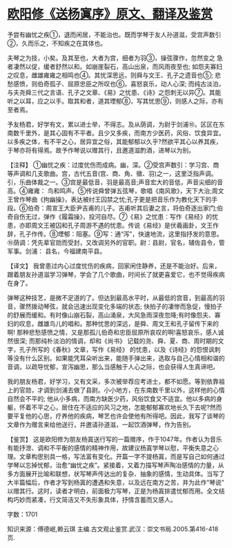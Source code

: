 # [欧阳修《送杨寘序》原文、翻译及鉴赏](https://www.vrrw.net/wx/14135.html)

予尝有幽忧之疾①，退而闲居，不能治也。既而学琴于友人孙道滋，受宫声数引②，久而乐之，不知疾之在其体也。

夫琴之为技，小矣。及其至也，大者为宫，细者为羽③，操弦骤作，忽然变之 急者凄然以促，缓者舒然以和。如崩崖裂石，高山出泉，而风雨夜至也; 如怨夫寡妇之叹息，雌雄雍雍之相鸣也④。其忧深思远，则舜与文王、孔子之遗音也⑤; 悲愁感愤，则伯奇孤子、屈原忠臣之所叹也⑥。喜怒哀乐，动人心深; 而纯古淡泊，与夫尧舜三代之言语、孔子之文章、《易》之忧患、《诗》之怨刺无以异⑦。其能听之以耳，应之以手。取其和者，道其堙郁⑧，写其忧思⑨，则感人之际，亦有至者焉。

予友杨君，好学有文，累以进士举，不得志。及从荫调，为尉于剑浦⑩。区区在东南数千里外，是其心固有不平者。且少又多疾，而南方少医药，风俗、饮食异宜。以多疾之体，有不平之心，居异宜之俗，其能郁郁以久乎?然欲平其心以养其疾，于琴亦将有得焉。故予作琴说以赠其行，且邀道滋酌酒，进琴以为别。



【注释】 ①幽忧之疾：过度忧伤而成病。幽，深。②受宫声数引：学习宫、商等声调和几支歌曲。宫，古代五音(宫、商、角、徵、羽)之一，这里泛指声调。引，乐曲体裁之一。③宫是最低音，羽是最高音;声音宏大的音低，声音尖细的音高。④雍雍： 鸟和鸣声。⑤传说舜曾弹五弦琴，歌唱《南风歌》，天下大治;周文王曾作琴曲《拘幽操》，表达被纣王囚禁之忧;孔子更是把音乐作为教化天下的手段。⑥伯奇：周宣王大臣尹吉甫的儿子。吉甫听其后妻之言，将伯奇逐出家门;伯奇自伤无过，弹作《履霜操》，投河自尽。⑦《易》之忧患：写作《易经》的忧患，亦即周文王被囚和孔子周游不遇的忧患。传说《易经》是伏羲画卦，文王作辞，孔子作传。⑧堙郁：阻塞。⑨写：通“泻”，快速地流，这里指抒发的意思。⑩荫调：凭先辈官勋而受封，又改调另外的官职。尉：县尉，官名，辅佐县令，管军事。剑浦： 县名，今福建南平县。

【译文】 我曾患过内心过度忧伤的疾病，回家闲住静养，还是不能治好。后来，跟着朋友孙道滋学习弹琴，学会了几个歌曲，时间长了就更喜爱它，也不觉得疾病在身了。

弹琴这种技艺，是微不足道的了。但达到最高水平时，从最低的宫音，到最高的羽音，骤然拨动琴弦，就会迅速出现变化多端的状态; 快拍子的凄惨而急促，慢拍子的舒展而缓和。有时像山崩石裂，高山涌泉，大风急雨深夜忽降;有时像怨夫、寡妇的叹息，雌雄鸟儿的唱和。那种忧思的深远，是舜、周文王和孔子留传下来的啊! 那种悲愁感愤之情，又是那孤儿伯奇和忠臣屈原所哀叹的啊!喜怒哀乐，感人诚然很深; 而那纯朴淡泊的情调，却和《尚书》 记载的尧、舜、夏、商、周时期的文字，孔子所写的《春秋》文章，写作《易经》 的忧患，以及《诗经》的怨恨讽刺等没有什么区别。如果能凭耳朵听出来，能随手弹出来，选取与自己心情相和谐的音调，以疏导忧郁，宣泻幽思，那么当感触于人心之际，也会获得人生真谛吧。

我的朋友杨君，好学习，又有文采，多次被举荐应考进士，都不如愿。等到依靠祖上的官勋，才调到剑浦去做了县尉。小小地方，在东南数千里以外，这样他的心情自然会不平的; 他从小多病，而南方缺医少药，风俗饮食又不适宜。他以多病的身躯，怀着不平之心，居住在不适应的风习之地，怎能郁郁寡欢地长久下去呢?然而要平复他的心思，疗养他的疾病，琴艺也许会使他有所得吧。因此，我写了谈琴的文章作为赠言来给他送行，并邀请孙道滋，一起饮酒弹琴，作为告别。

【鉴赏】 这是欧阳修为朋友杨寘送行写的一篇赠序，作于1047年。作者认为音乐有能抒泄、调和不平衡的感情的精神作用，故建议杨寘学琴以慰，平衡失意之心理。文章构思别具一格，写法富有变化。开篇一字不提杨寘，而是写自己如何通过学琴以忘掉忧郁，治愈“幽忧之疾”。紧接着，又着力描写琴声陶冶感情的力量，从多方面展开比喻和联想，状写琴声传达出的复杂、抽象的感情，生动具体。当写了大半篇幅后，作者才写到杨寘的遭遇和失意，以及远在南方之苦，并为此作“琴说” 以赠其行。这时，读者才明白，前面极力写琴，正是为杨寘排遣忧郁而用。全文结构巧妙而紧凑，行文简洁又不失形象具体，抒情含蓄而又感人。

字数：1701

知识来源：傅德岷,赖云琪 主编.古文观止鉴赏.武汉：崇文书局.2005.第416-418页.

